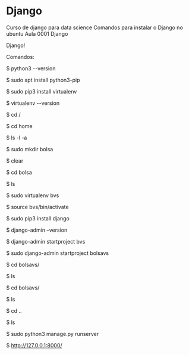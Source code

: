 # Django
 Curso de django para data science
 Comandos para instalar o Django no ubuntu
 Aula 0001 Django

Django!

Comandos:

$ python3  --version

$ sudo apt install python3-pip

$  sudo pip3 install virtualenv 

$ virtualenv --version

$ cd /

$ cd home

$ ls -l -a

$ sudo mkdir bolsa

$ clear 

$ cd bolsa 

$ ls

$ sudo  virtualenv bvs

$ source bvs/bin/activate 

$ sudo pip3 install django

$ django-admin –version

$ django-admin startproject bvs

$ sudo django-admin startproject bolsavs

$ cd bolsavs/

$ ls

$ cd bolsavs/

$ ls

$ cd ..

$ ls

$ sudo python3 manage.py runserver 

$ http://127.0.0.1:8000/

 
